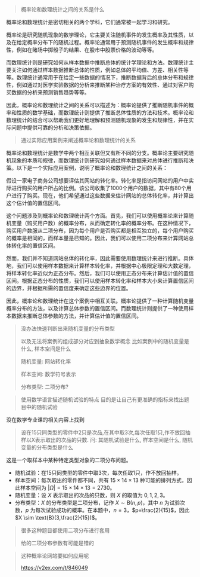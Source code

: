 > 概率论和数理统计之间的关系是什么

概率论和数理统计是密切相关的两个学科，它们通常被一起学习和研究。

概率论是研究随机现象的数学理论，它主要关注随机事件的发生概率及其性质，以及在给定概率分布下的随机过程。概率论通常用于预测随机事件的发生概率和规律性，例如在赌场中掷骰子的结果、在股市中股票价格的波动等等。

而数理统计则是研究如何从样本数据中推断总体的统计学理论和方法。数理统计主要关注如何通过样本数据推断总体的性质，例如总体的平均值、方差、相关性等等。数理统计通常用于在给定一些数据的情况下，推断数据背后的总体分布和规律性，例如通过对医学实验数据的分析来推断某种治疗方案的有效性、通过对客户购买数据的分析来预测销售趋势等等。

因此，概率论和数理统计之间的关系可以描述为：概率论提供了推断随机事件的概率和性质的数学基础，而数理统计则提供了推断总体性质的方法和技术。概率论和数理统计的结合可以帮助我们更好地理解和预测随机现象的发生和规律性，并在实际问题中提供可靠的分析和决策依据。



> 通过实际应用案例来阐述概率论和数理统计的关系

概率论和数理统计是数学中两个相互关联但又有所不同的分支。概率论主要研究随机现象的本质和规律，而数理统计则研究如何通过样本数据来对总体进行推断和决策。以下是一个实际应用案例，说明了概率论和数理统计之间的关系：

假设一家电子商务公司想要评估其网站的转化率。转化率是指访问网站的用户中实际进行购买的用户所占的比例。该公司收集了1000个用户的数据，其中有80个用户进行了购买。现在，他们希望通过这些数据来估计网站的总体转化率，并计算出这个估计值的置信区间。

这个问题涉及到概率论和数理统计两个方面。首先，我们可以使用概率论来计算随机变量（购买用户数）的概率分布，从而确定转化率的概率分布。在这种情况下，购买用户数服从二项分布，因为每个用户是否购买都是相互独立的，每个用户购买的概率是相同的，而样本量是已知的。因此，我们可以使用二项分布来计算网站总体转化率的置信区间。

然而，我们并不知道网站总体的转化率，因此需要使用数理统计来进行推断。具体地，我们可以使用样本数据来计算样本转化率，并根据中心极限定理和大数定理，将样本转化率近似为正态分布。然后，我们可以使用正态分布来计算估计值的置信区间。根据正态分布的性质，我们可以使用样本转化率和样本大小来计算置信区间的边界，并根据所需的置信度来确定这些边界的位置。

因此，概率论和数理统计在这个案例中相互关联。概率论提供了一种计算随机变量概率分布的方法，以及计算总体参数的置信区间。而数理统计则提供了一种使用样本数据来推断总体参数的方法，并计算估计值的置信区间。

> 没办法快速判断出来随机变量的分布类型
>
> 以及无法将案例的组成部分对应到抽象数学概念 比如案例中的随机变量是什么, 样本空间是什么
>
> 随机变量: 网站转化率
>
> 样本空间: 数学符号表示
>
> 分布类型: 二项分布?







> 使用数学语言描述随机试验的特点 目的是让自己有更准确的指标来找出题目中的随机试验

没在数学专业课的相关内容上找到





> 设在15只同类型的零件中2只是次品,在其中取3次,每次任取1只,作不放回抽样以X表示取出的次品的只数.
> 问: 其随机试验是什么, 样本空间是什么, 随机变量的分布类型是什么

这是一个取样本中某种特定类型对象的二项分布问题。

- 随机试验：在15只同类型的零件中取3次，每次任取1只，作不放回抽样。
- 样本空间：每次取出的零件都不同，共有 $15\times 14\times 13$ 种可能的排列方式，因此样本空间为 $|\Omega| = 15\times 14\times 13 = 2730$。
- 随机变量：设 $X$ 表示取出的次品的只数，则 $X$ 的取值为 $0,1,2,3$。
- 分布类型：$X$ 的分布类型是二项分布，记作 $X \sim \text{B}(n,p)$，其中 $n$ 为试验次数，$p$ 为每次试验成功的概率。在本题中，$n=3$，$p=\frac{2}{15}$，因此 $X \sim \text{B}(3,\frac{2}{15})$。

> 很多这种题目都使用二项分布进行套用
>
> 给的二项分布参数有可能是错的



> 这种概率论网站要如何应用呢
>
> https://v2ex.com/t/846049



